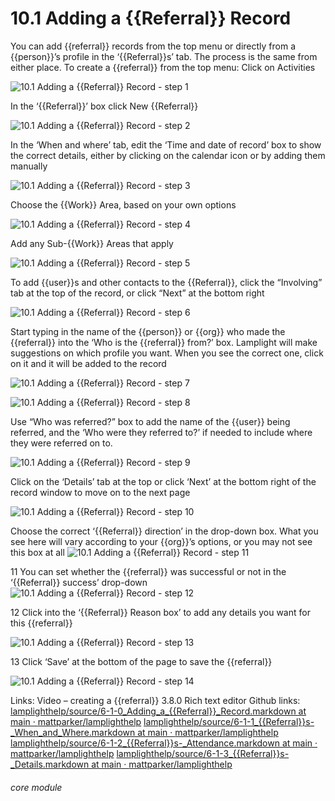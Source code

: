 # 10.1 Adding a {{Referral}} Record


You can add {{referral}} records from the top menu or directly from a {{person}}’s profile in the ‘{{Referral}}s’ tab. The process is the same from either place. To create a {{referral}} from the top menu:
Click on Activities

![10.1 Adding a {{Referral}} Record - step 1](10.1_Adding_a_Referral_Record_im_1.png)

In the ‘{{Referral}}’ box click New {{Referral}}

![10.1 Adding a {{Referral}} Record - step 2](10.1_Adding_a_Referral_Record_im_2.png)

In the ‘When and where’ tab, edit the ‘Time and date of record’ box to show the correct details, either by clicking on the calendar icon or by adding them manually

![10.1 Adding a {{Referral}} Record - step 3](10.1_Adding_a_Referral_Record_im_3.png)

Choose the {{Work}} Area, based on your own options

![10.1 Adding a {{Referral}} Record - step 4](10.1_Adding_a_Referral_Record_im_4.png)

Add any Sub-{{Work}} Areas that apply

![10.1 Adding a {{Referral}} Record - step 5](10.1_Adding_a_Referral_Record_im_5.png)

To add {{user}}s and other contacts to the {{Referral}}, click the “Involving” tab at the top of the record, or click “Next” at the bottom right

![10.1 Adding a {{Referral}} Record - step 6](10.1_Adding_a_Referral_Record_im_6.png)

Start typing in the name of the {{person}} or {{org}} who made the {{referral}} into the ‘Who is the {{referral}} from?’ box. Lamplight will make suggestions on which profile you want. When you see the correct one, click on it and it will be added to the record

![10.1 Adding a {{Referral}} Record - step 7](10.1_Adding_a_Referral_Record_im_7.png)

![10.1 Adding a {{Referral}} Record - step 8](10.1_Adding_a_Referral_Record_im_8.png)

Use “Who was referred?” box to add the name of the {{user}} being referred, and the ‘Who were they referred to?’ if needed to include where they were referred on to.

![10.1 Adding a {{Referral}} Record - step 9](10.1_Adding_a_Referral_Record_im_9.png)

Click on the ‘Details’ tab at the top or click ‘Next’ at the bottom right of the record window to move on to the next page

![10.1 Adding a {{Referral}} Record - step 10](10.1_Adding_a_Referral_Record_im_10.png)

Choose the correct ‘{{Referral}} direction’ in the drop-down box. What you see here will vary according to your {{org}}’s options, or you may not see this box at all
![10.1 Adding a {{Referral}} Record - step 11](10.1_Adding_a_Referral_Record_im_11.png)

11 You can set whether the {{referral}} was successful or not in the ‘{{Referral}} success’ drop-down
![10.1 Adding a {{Referral}} Record - step 12](10.1_Adding_a_Referral_Record_im_12.png)

12 Click into the ‘{{Referral}} Reason box’ to add any details you want for this {{referral}}

![10.1 Adding a {{Referral}} Record - step 13](10.1_Adding_a_Referral_Record_im_13.png)

13 Click ‘Save’ at the bottom of the page to save the {{referral}}

![10.1 Adding a {{Referral}} Record - step 14](10.1_Adding_a_Referral_Record_im_14.png)

Links: Video – creating a {{referral}}
3.8.0 Rich text editor
Github links:
[lamplighthelp](https://github.com/mattparker/lamplighthelp/blob/main/source/6-1-0_Adding_a_Referral_Record.markdown)[/source/6-1-0_Adding_a_{{Referral}}_Record.markdown at main · ](https://github.com/mattparker/lamplighthelp/blob/main/source/6-1-0_Adding_a_Referral_Record.markdown)[mattparker](https://github.com/mattparker/lamplighthelp/blob/main/source/6-1-0_Adding_a_Referral_Record.markdown)[/](https://github.com/mattparker/lamplighthelp/blob/main/source/6-1-0_Adding_a_Referral_Record.markdown)[lamplighthelp](https://github.com/mattparker/lamplighthelp/blob/main/source/6-1-0_Adding_a_Referral_Record.markdown)
[lamplighthelp](https://github.com/mattparker/lamplighthelp/blob/main/source/6-1-1_Referrals-_When_and_Where.markdown)[/source/6-1-1_{{Referral}}s-_When_and_Where.markdown at main · ](https://github.com/mattparker/lamplighthelp/blob/main/source/6-1-1_Referrals-_When_and_Where.markdown)[mattparker](https://github.com/mattparker/lamplighthelp/blob/main/source/6-1-1_Referrals-_When_and_Where.markdown)[/](https://github.com/mattparker/lamplighthelp/blob/main/source/6-1-1_Referrals-_When_and_Where.markdown)[lamplighthelp](https://github.com/mattparker/lamplighthelp/blob/main/source/6-1-1_Referrals-_When_and_Where.markdown)
[lamplighthelp](https://github.com/mattparker/lamplighthelp/blob/main/source/6-1-2_Referrals-_Attendance.markdown)[/source/6-1-2_{{Referral}}s-_Attendance.markdown at main · ](https://github.com/mattparker/lamplighthelp/blob/main/source/6-1-2_Referrals-_Attendance.markdown)[mattparker](https://github.com/mattparker/lamplighthelp/blob/main/source/6-1-2_Referrals-_Attendance.markdown)[/](https://github.com/mattparker/lamplighthelp/blob/main/source/6-1-2_Referrals-_Attendance.markdown)[lamplighthelp](https://github.com/mattparker/lamplighthelp/blob/main/source/6-1-2_Referrals-_Attendance.markdown)
[lamplighthelp](https://github.com/mattparker/lamplighthelp/blob/main/source/6-1-3_Referrals-_Details.markdown)[/source/6-1-3_{{Referral}}s-_Details.markdown at main · ](https://github.com/mattparker/lamplighthelp/blob/main/source/6-1-3_Referrals-_Details.markdown)[mattparker](https://github.com/mattparker/lamplighthelp/blob/main/source/6-1-3_Referrals-_Details.markdown)[/](https://github.com/mattparker/lamplighthelp/blob/main/source/6-1-3_Referrals-_Details.markdown)[lamplighthelp](https://github.com/mattparker/lamplighthelp/blob/main/source/6-1-3_Referrals-_Details.markdown)

###### core module